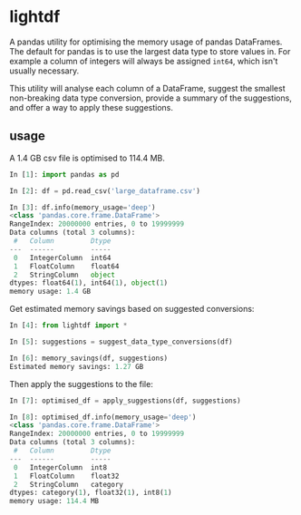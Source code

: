 # lightdf

A pandas utility for optimising the memory usage of pandas DataFrames.
The default for pandas is to use the largest data type to store values in. For example a column of integers will always be assigned `int64`, which isn't usually necessary.

This utility will analyse each column of a DataFrame, suggest the smallest non-breaking data type conversion, provide a summary of the suggestions, and offer a way to apply these suggestions.

## usage

A 1.4 GB csv file is optimised to 114.4 MB.

```python
In [1]: import pandas as pd

In [2]: df = pd.read_csv('large_dataframe.csv')

In [3]: df.info(memory_usage='deep')
<class 'pandas.core.frame.DataFrame'>
RangeIndex: 20000000 entries, 0 to 19999999
Data columns (total 3 columns):
 #   Column         Dtype  
---  ------         -----  
 0   IntegerColumn  int64  
 1   FloatColumn    float64
 2   StringColumn   object
dtypes: float64(1), int64(1), object(1)
memory usage: 1.4 GB
```

Get estimated memory savings based on suggested conversions:

```python
In [4]: from lightdf import *

In [5]: suggestions = suggest_data_type_conversions(df)

In [6]: memory_savings(df, suggestions)
Estimated memory savings: 1.27 GB
```


Then apply the suggestions to the file:

```python
In [7]: optimised_df = apply_suggestions(df, suggestions)

In [8]: optimised_df.info(memory_usage='deep')
<class 'pandas.core.frame.DataFrame'>
RangeIndex: 20000000 entries, 0 to 19999999
Data columns (total 3 columns):
 #   Column         Dtype   
---  ------         -----   
 0   IntegerColumn  int8    
 1   FloatColumn    float32
 2   StringColumn   category
dtypes: category(1), float32(1), int8(1)
memory usage: 114.4 MB
```
